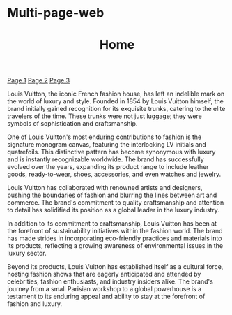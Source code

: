 # Multi-page-web
<!DOCTYPE html>
<html lang="en">
<head>
    <meta charset="UTF-8">
    <meta http-equiv="X-UA-Compatible" content="IE=edge">
    <meta name="viewport" content="width=device-width, initial-scale=1.0">
</head>
<body>
    <header>
        <h1>Home</h1>
    </header>
    <nav>
        <a href="page1.html">Page 1</a>
        <a href="page2.html">Page 2</a>
        <a href="page3.html">Page 3</a>
    </nav>
    <main>
        <p>
Louis Vuitton, the iconic French fashion house, has left an indelible mark on the world of luxury and style. Founded in 1854 by Louis Vuitton himself, the brand initially gained recognition for its exquisite trunks, catering to the elite travelers of the time. These trunks were not just luggage; they were symbols of sophistication and craftsmanship.

One of Louis Vuitton's most enduring contributions to fashion is the signature monogram canvas, featuring the interlocking LV initials and quatrefoils. This distinctive pattern has become synonymous with luxury and is instantly recognizable worldwide. The brand has successfully evolved over the years, expanding its product range to include leather goods, ready-to-wear, shoes, accessories, and even watches and jewelry.

Louis Vuitton has collaborated with renowned artists and designers, pushing the boundaries of fashion and blurring the lines between art and commerce. The brand's commitment to quality craftsmanship and attention to detail has solidified its position as a global leader in the luxury industry.

In addition to its commitment to craftsmanship, Louis Vuitton has been at the forefront of sustainability initiatives within the fashion world. The brand has made strides in incorporating eco-friendly practices and materials into its products, reflecting a growing awareness of environmental issues in the luxury sector.

Beyond its products, Louis Vuitton has established itself as a cultural force, hosting fashion shows that are eagerly anticipated and attended by celebrities, fashion enthusiasts, and industry insiders alike. The brand's journey from a small Parisian workshop to a global powerhouse is a testament to its enduring appeal and ability to stay at the forefront of fashion and luxury.





</p>
    </main>
</body>
</html>
